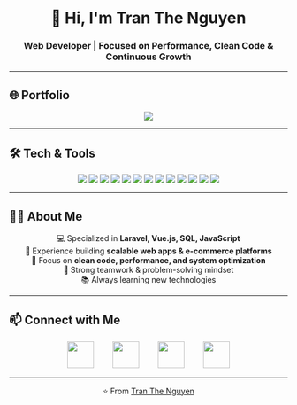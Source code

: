 <!-- Profile README for Tran The Nguyen -->

<h1 align="center">👋 Hi, I'm Tran The Nguyen</h1>
<h3 align="center">Web Developer | Focused on Performance, Clean Code & Continuous Growth</h3>

---

## 🌐 Portfolio
<p align="center">
  <a href="https://devtrails.io.vn/" target="_blank">
    <img src="https://img.shields.io/badge/🚀%20Visit%20My%20Portfolio-06B6D4?style=for-the-badge&logo=vercel&logoColor=fff"/>
  </a>
</p>

---

## 🛠️ Tech & Tools
<p align="center">
  <img src="https://img.shields.io/badge/HTML5-E34F26?style=for-the-badge&logo=html5&logoColor=fff"/>
  <img src="https://img.shields.io/badge/CSS3-1572B6?style=for-the-badge&logo=css3&logoColor=fff"/>
  <img src="https://img.shields.io/badge/Sass-CC6699?style=for-the-badge&logo=sass&logoColor=fff"/>
  <img src="https://img.shields.io/badge/Bootstrap-7952B3?style=for-the-badge&logo=bootstrap&logoColor=fff"/>
  <img src="https://img.shields.io/badge/Tailwind_CSS-06B6D4?style=for-the-badge&logo=tailwindcss&logoColor=fff"/>
  <img src="https://img.shields.io/badge/JavaScript-F7DF1E?style=for-the-badge&logo=javascript&logoColor=000"/>
  <img src="https://img.shields.io/badge/Vue.js-35495E?style=for-the-badge&logo=vuedotjs&logoColor=4FC08D"/>
  <img src="https://img.shields.io/badge/PHP-777BB4?style=for-the-badge&logo=php&logoColor=fff"/>
  <img src="https://img.shields.io/badge/Laravel-FF2D20?style=for-the-badge&logo=laravel&logoColor=fff"/>
  <img src="https://img.shields.io/badge/Livewire-4E56A6?style=for-the-badge&logo=livewire&logoColor=fff"/>
  <img src="https://img.shields.io/badge/Git-F05032?style=for-the-badge&logo=git&logoColor=fff"/>
  <img src="https://img.shields.io/badge/VS%20Code-007ACC?style=for-the-badge&logo=visualstudiocode&logoColor=fff"/>
  <img src="https://img.shields.io/badge/Figma-F24E1E?style=for-the-badge&logo=figma&logoColor=fff"/>
</p>

---

## 👨‍💻 About Me
<p align="center">
  💻 Specialized in <b>Laravel, Vue.js, SQL, JavaScript</b> <br/>
  🚀 Experience building <b>scalable web apps & e-commerce platforms</b> <br/>
  🔧 Focus on <b>clean code, performance, and system optimization</b> <br/>
  🤝 Strong teamwork & problem-solving mindset <br/>
  📚 Always learning new technologies  
</p>

---

## 📫 Connect with Me
<p align="center">
  <a href="https://www.facebook.com/thenguyennn"><img src="https://cdn-icons-png.flaticon.com/512/733/733547.png" width="48" hspace="15"/></a>
  <a href="https://zalo.me/"><img src="https://upload.wikimedia.org/wikipedia/commons/9/91/Icon_of_Zalo.svg" width="48" hspace="15"/></a>
  <a href="https://www.linkedin.com/in/thenguyennn/"><img src="https://cdn-icons-png.flaticon.com/512/174/174857.png" width="48" hspace="15"/></a>
  <a href="mailto:t.thenguyen27@gmail.com"><img src="https://cdn-icons-png.flaticon.com/512/732/732200.png" width="48" hspace="15"/></a>
</p>

---

<p align="center">
  ⭐ From <a href="https://github.com/thenguyen27">Tran The Nguyen</a>
</p>

